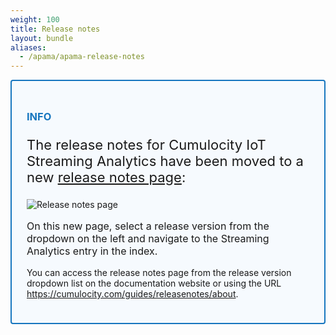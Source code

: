 ```yaml
---
weight: 100
title: Release notes
layout: bundle
aliases:
  - /apama/apama-release-notes
---
```


<div style="padding: 24px ; border: 2px solid #1776BF; border-radius: 4px; margin-bottom: 24px; background-color: #f6fafe ">
  <h3 style="color: #1776BF"><strong>INFO</strong></h3>
  <p class="lead" style="font-size:22px"> The release notes for Cumulocity IoT Streaming Analytics have been moved to a new <a href="https://cumulocity.com/guides/releasenotes/about">release notes page</a>:</p>

![Release notes page](/images/release-notes/release-notes-overview.png)

<p style="font-size:16px">On this new page, select a release version from the dropdown on the left and navigate to the Streaming Analytics entry in the index.</p>

You can access the release notes page from the release version dropdown list on the documentation website or using the URL <a href="https://cumulocity.com/guides/releasenotes/about">https://cumulocity.com/guides/releasenotes/about</a>.

</div>
